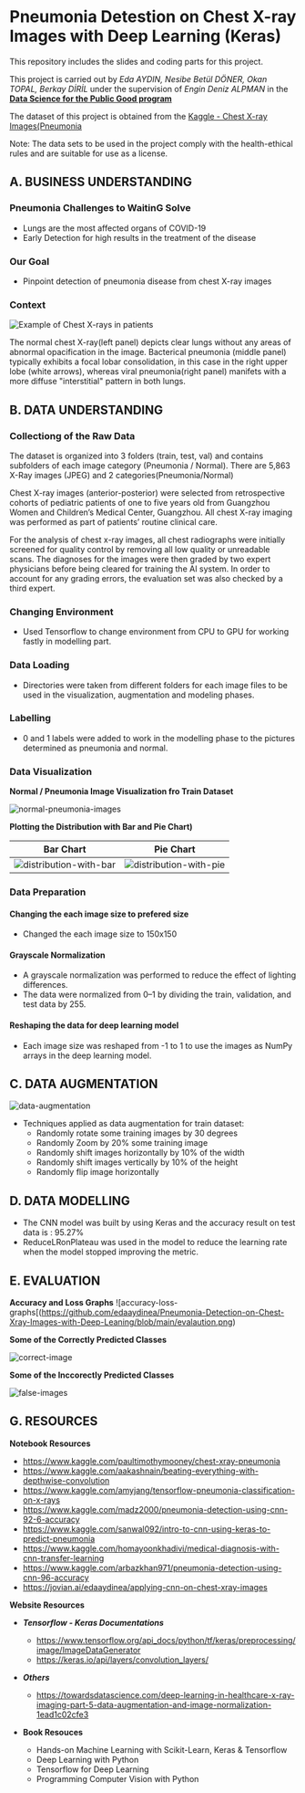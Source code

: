 # Pneumonia Detestion on Chest X-ray Images with Deep Learning (Keras)
This repository includes the slides and coding parts for this project.

This project is carried out by *Eda AYDIN, Nesibe Betül DÖNER, Okan TOPAL, Berkay DİRİL* under the supervision of *Engin Deniz ALPMAN* in the **[Data Science for the Public Good program](https://www.kodluyoruz.org/bootcamp/data-science-for-the-public-good-istanbul-ankara/)**

The dataset of this project is obtained from the [Kaggle - Chest X-ray Images(Pneumonia](https://www.kaggle.com/paultimothymooney/chest-xray-pneumonia) 

Note: The data sets to be used in the project comply with the health-ethical rules and are suitable for use as a license.


## A. BUSINESS UNDERSTANDING

### Pneumonia Challenges to WaitinG Solve

- Lungs are the most affected organs of COVID-19
- Early Detection for high results in the treatment of the disease

### Our Goal
- Pinpoint detection of pneumonia disease from chest X-ray images

### Context
![Example of Chest X-rays in patients](https://i.imgur.com/jZqpV51.png)

The normal chest X-ray(left panel) depicts clear lungs without any areas of abnormal opacification in the image.
Bacterical pneumonia (middle panel) typically exhibits a focal lobar consolidation, in this case in the right upper lobe (white arrows), whereas viral pneumonia(right panel) manifets with a more diffuse "interstitial" pattern in both lungs.



## B. DATA UNDERSTANDING

### Collectiong of the Raw Data

The dataset is organized into 3 folders (train, test, val) and contains subfolders of each image category (Pneumonia / Normal). There are 5,863 X-Ray images (JPEG) and 2 categories(Pneumonia/Normal)

Chest X-ray images (anterior-posterior) were selected from retrospective cohorts of pediatric patients of one to five years old from Guangzhou Women and Children’s Medical Center, Guangzhou. All chest X-ray imaging was performed as part of patients’ routine clinical care.

For the analysis of chest x-ray images, all chest radiographs were initially screened for quality control by removing all low quality or unreadable scans. The diagnoses for the images were then graded by two expert physicians before being cleared for training the AI system. In order to account for any grading errors, the evaluation set was also checked by a third expert.

### Changing Environment
- Used Tensorflow to change environment from CPU to GPU for working fastly in modelling part.

### Data Loading
- Directories were taken from different folders for each image files to be used in the visualization, augmentation and modeling phases. 

### Labelling
- 0 and 1 labels were added to work in the modelling phase to the pictures determined as pneumonia and normal.

### Data Visualization

**Normal / Pneumonia Image Visualization fro Train Dataset**

![normal-pneumonia-images](https://github.com/edaaydinea/Pneumonia-Detection-on-Chest-Xray-Images-with-Deep-Leaning/blob/main/normal-pneumonia%20image%20visualization.png)

**Plotting the Distribution with Bar and Pie Chart)**

Bar Chart            |  Pie Chart
:-------------------------:|:-------------------------:
![distribution-with-bar](https://github.com/edaaydinea/Pneumonia-Detection-on-Chest-Xray-Images-with-Deep-Leaning/blob/main/data%20distribution%20with%20bar.png)  |  ![distribution-with-pie](https://github.com/edaaydinea/Pneumonia-Detection-on-Chest-Xray-Images-with-Deep-Leaning/blob/main/data%20distribution%20with%20pie.png)

### Data Preparation

#### Changing the each image size to prefered size
- Changed the each image size to 150x150

#### Grayscale Normalization
- A grayscale normalization was performed to reduce the effect of lighting differences.
- The data were normalized from 0–1 by dividing the train, validation, and test data by 255. 

#### Reshaping the data for deep learning model
- Each image size was reshaped from -1 to 1 to use the images as NumPy arrays in the deep learning model.


## C. DATA AUGMENTATION

![data-augmentation](https://github.com/edaaydinea/Pneumonia-Detection-on-Chest-Xray-Images-with-Deep-Leaning/blob/main/data%20augmentation.png)

- Techniques applied as data augmentation for train dataset:
   - Randomly rotate some training images by 30 degrees
   - Randomly Zoom by 20% some training image
   - Randomly shift images horizontally by 10% of the width
   - Randomly shift images vertically by 10% of the height
   - Randomly flip image horizontally

## D. DATA MODELLING

- The CNN model was built by using Keras and the accuracy result on test data is : 95.27%
- ReduceLRonPlateau was used in the model to reduce the learning rate when the model stopped improving the metric.

## E. EVALUATION

**Accuracy and Loss Graphs**
![accuracy-loss-graphs[(https://github.com/edaaydinea/Pneumonia-Detection-on-Chest-Xray-Images-with-Deep-Leaning/blob/main/evalaution.png)

**Some of the Correctly Predicted Classes**

![correct-image](https://github.com/edaaydinea/Pneumonia-Detection-on-Chest-Xray-Images-with-Deep-Leaning/blob/main/correct-images.png)

**Some of the Inccorectly Predicted Classes**

![false-images](https://github.com/edaaydinea/Pneumonia-Detection-on-Chest-Xray-Images-with-Deep-Leaning/blob/main/false-images.png)

## G. RESOURCES

**Notebook Resources**

  * https://www.kaggle.com/paultimothymooney/chest-xray-pneumonia
  * https://www.kaggle.com/aakashnain/beating-everything-with-depthwise-convolution
  * https://www.kaggle.com/amyjang/tensorflow-pneumonia-classification-on-x-rays
  * https://www.kaggle.com/madz2000/pneumonia-detection-using-cnn-92-6-accuracy
  * https://www.kaggle.com/sanwal092/intro-to-cnn-using-keras-to-predict-pneumonia
  * https://www.kaggle.com/homayoonkhadivi/medical-diagnosis-with-cnn-transfer-learning
  * https://www.kaggle.com/arbazkhan971/pneumonia-detection-using-cnn-96-accuracy
  * https://jovian.ai/edaaydinea/applying-cnn-on-chest-xray-images

**Website Resources**

* ***Tensorflow - Keras Documentations***
    * https://www.tensorflow.org/api_docs/python/tf/keras/preprocessing/image/ImageDataGenerator
    * https://keras.io/api/layers/convolution_layers/

* ***Others***
    * https://towardsdatascience.com/deep-learning-in-healthcare-x-ray-imaging-part-5-data-augmentation-and-image-normalization-1ead1c02cfe3

* **Book Resouces**
    * Hands-on Machine Learning with Scikit-Learn, Keras & Tensorflow
    * Deep Learning with Python
    * Tensorflow for Deep Learning
    * Programming Computer Vision with Python
